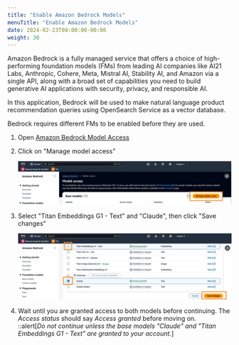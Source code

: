 ```yaml
---
title: "Enable Amazon Bedrock Models"
menuTitle: "Enable Amazon Bedrock Models"
date: 2024-02-23T00:00:00-00:00
weight: 30
---
```

Amazon Bedrock is a fully managed service that offers a choice of high-performing foundation models (FMs) from leading AI companies like AI21 Labs, Anthropic, Cohere, Meta, Mistral AI, Stability AI, and Amazon via a single API, along with a broad set of capabilities you need to build generative AI applications with security, privacy, and responsible AI.

In this application, Bedrock will be used to make natural language product recommendation queries using OpenSearch Service as a vector database.

Bedrock requires different FMs to be enabled before they are used.

 1. Open [Amazon Bedrock Model Access](https://us-west-2.console.aws.amazon.com/bedrock/home?region=us-west-2#/modelaccess)
 1. Click on "Manage model access"

    ![Manage model access](/static/images/ddb-os-zetl10.jpg)
 1. Select "Titan Embeddings G1 - Text" and "Claude", then click "Save changes"

    ![Manage model access](/static/images/ddb-os-zetl11.jpg)
1. Wait until you are granted access to both models before continuing. The *Access status* should say *Access granted* before moving on.  
::alert[_Do not continue unless the base models "Claude" and "Titan Embeddings G1 - Text" are granted to your account._]
